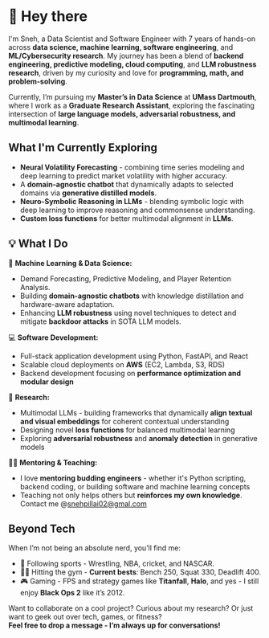 # 👋 Hey there

I'm Sneh, a Data Scientist and Software Engineer with 7 years of hands-on across **data science, machine learning, software engineering**, and **ML/Cybersecurity research**. My journey has been a blend of **backend engineering, predictive modeling, cloud computing**, and **LLM robustness research**, driven by my curiosity and love for **programming, math, and problem-solving**.

Currently, I’m pursuing my **Master’s in Data Science** at **UMass Dartmouth**, where I work as a **Graduate Research Assistant**, exploring the fascinating intersection of **large language models, adversarial robustness, and multimodal learning**.


## What I'm Currently Exploring  

- **Neural Volatility Forecasting** - combining time series modeling and deep learning to predict market volatility with higher accuracy.
- A **domain-agnostic chatbot** that dynamically adapts to selected domains via **generative distilled models**.
- **Neuro-Symbolic Reasoning in LLMs** - blending symbolic logic with deep learning to improve reasoning and commonsense understanding.  
- **Custom loss functions** for better multimodal alignment in **LLMs**.  


## 💡 What I Do  

🔧 **Machine Learning & Data Science:**  
- Demand Forecasting, Predictive Modeling, and Player Retention Analysis.  
- Building **domain-agnostic chatbots** with knowledge distillation and hardware-aware adaptation.  
- Enhancing **LLM robustness** using novel techniques to detect and mitigate **backdoor attacks** in SOTA LLM models.

💻 **Software Development:**  
- Full-stack application development using Python, FastAPI, and React  
- Scalable cloud deployments on **AWS** (EC2, Lambda, S3, RDS)  
- Backend development focusing on **performance optimization and modular design**

🔬 **Research:**  
- Multimodal LLMs - building frameworks that dynamically **align textual and visual embeddings** for coherent contextual understanding  
- Designing novel **loss functions** for balanced multimodal learning  
- Exploring **adversarial robustness** and **anomaly detection** in generative models

👨‍🏫 **Mentoring & Teaching:**  
- I love **mentoring budding engineers** - whether it's Python scripting, backend coding, or building software and machine learning concepts  
- Teaching not only helps others but **reinforces my own knowledge**. Contact me @snehpillai02@gmal.com  

## Beyond Tech  

When I’m not being an absolute nerd, you’ll find me:  
- 🏏 Following sports - Wrestling, NBA, cricket, and NASCAR.
- 🏋️‍♂ Hitting the gym - **Current bests**: Bench 250, Squat 330, Deadlift 400. 
- 🎮 Gaming - FPS and strategy games like **Titanfall**, **Halo**, and yes - I still enjoy **Black Ops 2** like it’s 2012.

Want to collaborate on a cool project? Curious about my research? Or just want to geek out over tech, games, or fitness?  
**Feel free to drop a message - I’m always up for conversations!**
